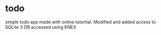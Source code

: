 # todo
 simple todo app made with online tutortial. Modified and added access to SQLite 3 DB accessed using KNEX
